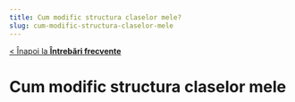 ```yaml
---
title: Cum modific structura claselor mele?
slug: cum-modific-structura-claselor-mele
---
```


[< Înapoi la **Întrebări frecvente**](/intrebari-frecvente/)

# Cum modific structura claselor mele

